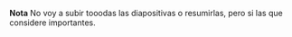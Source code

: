 **Nota**
No voy a subir tooodas las diapositivas o resumirlas, pero si las que considere importantes. 
